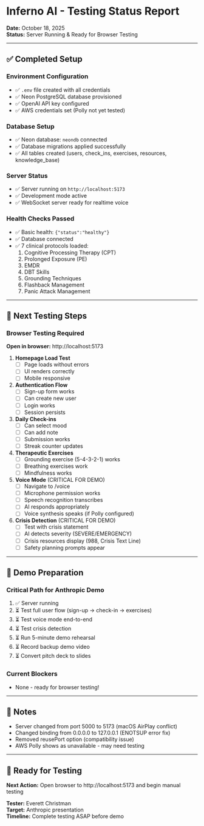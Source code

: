 # Inferno AI - Testing Status Report
**Date:** October 18, 2025  
**Status:** Server Running & Ready for Browser Testing

---

## ✅ Completed Setup

### Environment Configuration
- ✅ `.env` file created with all credentials
- ✅ Neon PostgreSQL database provisioned
- ✅ OpenAI API key configured
- ✅ AWS credentials set (Polly not yet tested)

### Database Setup
- ✅ Neon database: `neondb` connected
- ✅ Database migrations applied successfully
- ✅ All tables created (users, check_ins, exercises, resources, knowledge_base)

### Server Status
- ✅ Server running on `http://localhost:5173`
- ✅ Development mode active
- ✅ WebSocket server ready for realtime voice

### Health Checks Passed
- ✅ Basic health: `{"status":"healthy"}`
- ✅ Database connected
- ✅ 7 clinical protocols loaded:
  1. Cognitive Processing Therapy (CPT)
  2. Prolonged Exposure (PE)
  3. EMDR
  4. DBT Skills
  5. Grounding Techniques
  6. Flashback Management
  7. Panic Attack Management

---

## 🧪 Next Testing Steps

### Browser Testing Required
**Open in browser:** http://localhost:5173

1. **Homepage Load Test**
   - [ ] Page loads without errors
   - [ ] UI renders correctly
   - [ ] Mobile responsive

2. **Authentication Flow**
   - [ ] Sign-up form works
   - [ ] Can create new user
   - [ ] Login works
   - [ ] Session persists

3. **Daily Check-ins**
   - [ ] Can select mood
   - [ ] Can add note
   - [ ] Submission works
   - [ ] Streak counter updates

4. **Therapeutic Exercises**
   - [ ] Grounding exercise (5-4-3-2-1) works
   - [ ] Breathing exercises work
   - [ ] Mindfulness works

5. **Voice Mode** (CRITICAL FOR DEMO)
   - [ ] Navigate to /voice
   - [ ] Microphone permission works
   - [ ] Speech recognition transcribes
   - [ ] AI responds appropriately
   - [ ] Voice synthesis speaks (if Polly configured)

6. **Crisis Detection** (CRITICAL FOR DEMO)
   - [ ] Test with crisis statement
   - [ ] AI detects severity (SEVERE/EMERGENCY)
   - [ ] Crisis resources display (988, Crisis Text Line)
   - [ ] Safety planning prompts appear

---

## 🎯 Demo Preparation

### Critical Path for Anthropic Demo
1. ✅ Server running
2. ⏳ Test full user flow (sign-up → check-in → exercises)
3. ⏳ Test voice mode end-to-end
4. ⏳ Test crisis detection
5. ⏳ Run 5-minute demo rehearsal
6. ⏳ Record backup demo video
7. ⏳ Convert pitch deck to slides

### Current Blockers
- None - ready for browser testing!

---

## 📝 Notes

- Server changed from port 5000 to 5173 (macOS AirPlay conflict)
- Changed binding from 0.0.0.0 to 127.0.0.1 (ENOTSUP error fix)
- Removed reusePort option (compatibility issue)
- AWS Polly shows as unavailable - may need testing

---

## 🚀 Ready for Testing

**Next Action:** Open browser to http://localhost:5173 and begin manual testing

**Tester:** Everett Christman  
**Target:** Anthropic presentation  
**Timeline:** Complete testing ASAP before demo
